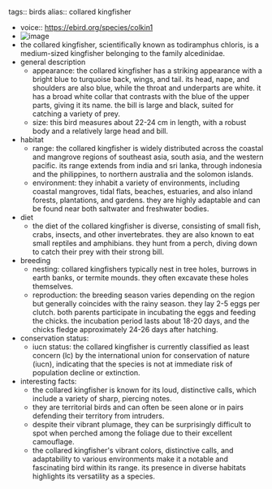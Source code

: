 tags:: birds
alias:: collared kingfisher

- voice:: https://ebird.org/species/colkin1
- ![image](https://ipfs.io/ipfs/QmY6q3q4xHLYxheWRd76hinCQRKuZjthQPVT1eHzU7PqPM)
- the collared kingfisher, scientifically known as todiramphus chloris, is a medium-sized kingfisher belonging to the family alcedinidae.
- general description
	- appearance: the collared kingfisher has a striking appearance with a bright blue to turquoise back, wings, and tail. its head, nape, and shoulders are also blue, while the throat and underparts are white. it has a broad white collar that contrasts with the blue of the upper parts, giving it its name. the bill is large and black, suited for catching a variety of prey.
	- size: this bird measures about 22-24 cm in length, with a robust body and a relatively large head and bill.
- habitat
	- range: the collared kingfisher is widely distributed across the coastal and mangrove regions of southeast asia, south asia, and the western pacific. its range extends from india and sri lanka, through indonesia and the philippines, to northern australia and the solomon islands.
	- environment: they inhabit a variety of environments, including coastal mangroves, tidal flats, beaches, estuaries, and also inland forests, plantations, and gardens. they are highly adaptable and can be found near both saltwater and freshwater bodies.
- diet
	- the diet of the collared kingfisher is diverse, consisting of small fish, crabs, insects, and other invertebrates. they are also known to eat small reptiles and amphibians. they hunt from a perch, diving down to catch their prey with their strong bill.
- breeding
	- nesting: collared kingfishers typically nest in tree holes, burrows in earth banks, or termite mounds. they often excavate these holes themselves.
	- reproduction: the breeding season varies depending on the region but generally coincides with the rainy season. they lay 2-5 eggs per clutch. both parents participate in incubating the eggs and feeding the chicks. the incubation period lasts about 18-20 days, and the chicks fledge approximately 24-26 days after hatching.
- conservation status:
	- iucn status: the collared kingfisher is currently classified as least concern (lc) by the international union for conservation of nature (iucn), indicating that the species is not at immediate risk of population decline or extinction.
- interesting facts:
	- the collared kingfisher is known for its loud, distinctive calls, which include a variety of sharp, piercing notes.
	- they are territorial birds and can often be seen alone or in pairs defending their territory from intruders.
	- despite their vibrant plumage, they can be surprisingly difficult to spot when perched among the foliage due to their excellent camouflage.
	- the collared kingfisher's vibrant colors, distinctive calls, and adaptability to various environments make it a notable and fascinating bird within its range. its presence in diverse habitats highlights its versatility as a species.